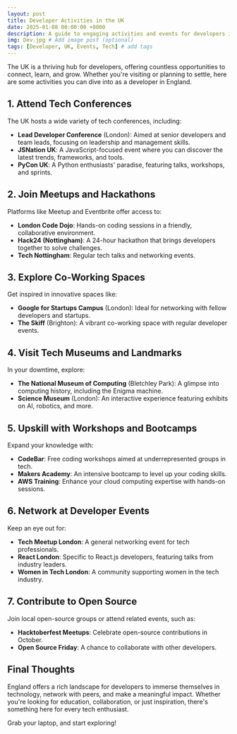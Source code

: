 ```yaml
---
layout: post
title: Developer Activities in the UK
date: 2025-01-08 00:00:00 +0000
description: A guide to engaging activities and events for developers in the UK, from tech meetups to coding workshops.
img: Dev.jpg # Add image post (optional)
tags: [Developer, UK, Events, Tech] # add tags
---
```


The UK is a thriving hub for developers, offering countless opportunities to connect, learn, and grow. Whether you're visiting or planning to settle, here are some activities you can dive into as a developer in England.

## 1. Attend Tech Conferences
The UK hosts a wide variety of tech conferences, including:
- **Lead Developer Conference** (London): Aimed at senior developers and team leads, focusing on leadership and management skills.
- **JSNation UK**: A JavaScript-focused event where you can discover the latest trends, frameworks, and tools.
- **PyCon UK**: A Python enthusiasts' paradise, featuring talks, workshops, and sprints.

## 2. Join Meetups and Hackathons
Platforms like Meetup and Eventbrite offer access to:
- **London Code Dojo**: Hands-on coding sessions in a friendly, collaborative environment.
- **Hack24 (Nottingham)**: A 24-hour hackathon that brings developers together to solve challenges.
- **Tech Nottingham**: Regular tech talks and networking events.

## 3. Explore Co-Working Spaces
Get inspired in innovative spaces like:
- **Google for Startups Campus** (London): Ideal for networking with fellow developers and startups.
- **The Skiff** (Brighton): A vibrant co-working space with regular developer events.

## 4. Visit Tech Museums and Landmarks
In your downtime, explore:
- **The National Museum of Computing** (Bletchley Park): A glimpse into computing history, including the Enigma machine.
- **Science Museum** (London): An interactive experience featuring exhibits on AI, robotics, and more.

## 5. Upskill with Workshops and Bootcamps
Expand your knowledge with:
- **CodeBar**: Free coding workshops aimed at underrepresented groups in tech.
- **Makers Academy**: An intensive bootcamp to level up your coding skills.
- **AWS Training**: Enhance your cloud computing expertise with hands-on sessions.

## 6. Network at Developer Events
Keep an eye out for:
- **Tech Meetup London**: A general networking event for tech professionals.
- **React London**: Specific to React.js developers, featuring talks from industry leaders.
- **Women in Tech London**: A community supporting women in the tech industry.

## 7. Contribute to Open Source
Join local open-source groups or attend related events, such as:
- **Hacktoberfest Meetups**: Celebrate open-source contributions in October.
- **Open Source Friday**: A chance to collaborate with other developers.

## Final Thoughts
England offers a rich landscape for developers to immerse themselves in technology, network with peers, and make a meaningful impact. Whether you're looking for education, collaboration, or just inspiration, there's something here for every tech enthusiast.

Grab your laptop, and start exploring!
